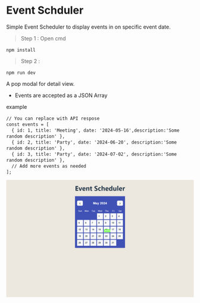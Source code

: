 # Event Schduler

Simple Event Scheduler to display events in on specific event date.

>Step 1 : Open cmd 
```
npm install
```

>Step 2 : 
```
npm run dev
```

A pop modal for detail view.
 
- Events are accepted as a JSON Array

example
```
// You can replace with API respose
const events = [
  { id: 1, title: 'Meeting', date: '2024-05-16',description:'Some random description' },
  { id: 2, title: 'Party', date: '2024-06-20', description:'Some random description' },
  { id: 3, title: 'Party', date: '2024-07-02', description:'Some random description' },
  // Add more events as needed
];

```

![image](ss_calendar.jpg)